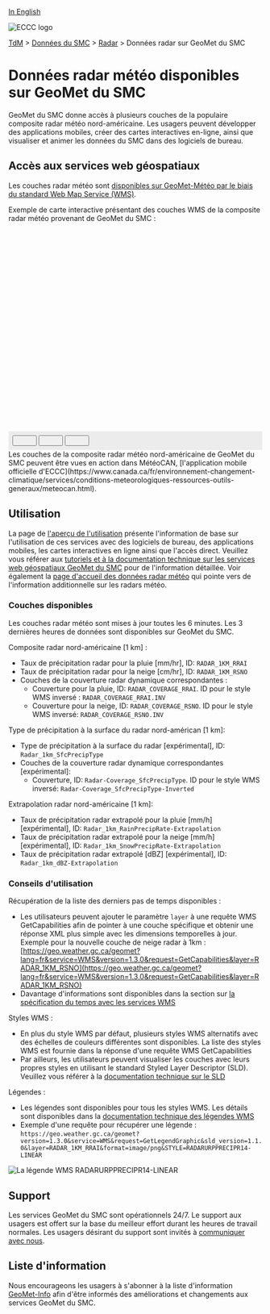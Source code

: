 [In English](readme_radar_geomet_en.md)

![ECCC logo](../../img_eccc-logo.png)

[TdM](../../readme_fr.md) > [Données du SMC](../readme_fr.md) > [Radar](readme_radar_fr.md) > Données radar sur GeoMet du SMC

# Données radar météo disponibles sur GeoMet du SMC

GeoMet du SMC donne accès à plusieurs couches de la populaire composite radar météo nord-américaine. Les usagers peuvent développer des applications mobiles, créer des cartes interactives en-ligne, ainsi que visualiser et animer les données du SMC dans des logiciels de bureau.


## Accès aux services web géospatiaux

Les couches radar météo sont [disponibles sur GeoMet-Météo par le biais du standard Web Map Service (WMS)](../../msc-geomet/readme_fr.md).

Exemple de carte interactive présentant des couches WMS de la composite radar météo provenant de GeoMet du SMC :

<div id="map" style="height: 400px;"></div>
<div id="controller" role="group" aria-label="Animation controls" style="background: #ececec; padding: 0.5rem;">
  <button id="play" class="btn btn-primary btn-sm" type="button"><i class="fa fa-play" style="padding: 0rem 1rem"></i></button>
  <button id="pause" class="btn btn-primary btn-sm" type="button"><i class="fa fa-pause" style="padding: 0rem 1rem"></i></button>
  <button id="exportmap" class="btn btn-primary btn-sm" type="button"><i class="fa fa-download" style="padding: 0rem 1rem"></i></button>
  <span id="info" style="padding-left: 0.5rem;"></span>
</div>
Les couches de la composite radar météo nord-américaine de GeoMet du SMC peuvent être vues en action dans MétéoCAN, [l'application mobile officielle d'ECCC](https://www.canada.ca/fr/environnement-changement-climatique/services/conditions-meteorologiques-ressources-outils-generaux/meteocan.html).


## Utilisation

La page de [l'aperçu de l'utilisation](../../usage/readme_fr.md) présente l'information de base sur l'utilisation de ces services avec des logiciels de bureau, des applications mobiles, les cartes interactives en ligne ainsi que l'accès direct. Veuillez vous référer aux [tutoriels et à la documentation technique sur les services web géospatiaux GeoMet du SMC](../../msc-geomet/readme_fr.md) pour de l'information détaillée. Voir également la [page d'accueil des données radar météo](readme_radar_fr.md) qui pointe vers de l'information additionnelle sur les radars météo.

### Couches disponibles

Les couches radar météo sont mises à jour toutes les 6 minutes. Les 3 dernières heures de données sont disponibles sur GeoMet du SMC.

Composite radar nord-américaine [1 km] :

* Taux de précipitation radar pour la pluie [mm/hr], ID: `RADAR_1KM_RRAI`
* Taux de précipitation radar pour la neige [cm/hr], ID: `RADAR_1KM_RSNO`
* Couches de la couverture radar dynamique correspondantes :
    * Couverture pour la pluie, ID: `RADAR_COVERAGE_RRAI`. ID pour le style WMS inversé : `RADAR_COVERAGE_RRAI.INV`
    * Couverture pour la neige, ID: `RADAR_COVERAGE_RSNO`. ID pour le style WMS inversé: `RADAR_COVERAGE_RSNO.INV`

Type de précipitation à la surface du radar nord-américan [1 km]:

* Type de précipitation à la surface du radar [expérimental], ID: `Radar_1km_SfcPrecipType`
* Couches de la couverture radar dynamique correspondantes [expérimental]:
    * Couverture, ID: `Radar-Coverage_SfcPrecipType`. ID pour le style WMS inversé: `Radar-Coverage_SfcPrecipType-Inverted`

Extrapolation radar nord-américaine [1 km]:

* Taux de précipitation radar extrapolé pour la pluie [mm/h] [expérimental], ID: `Radar_1km_RainPrecipRate-Extrapolation`
* Taux de précipitation radar extrapolé pour la neige [mm/h] [expérimental], ID: `Radar_1km_SnowPrecipRate-Extrapolation`
* Taux de précipitation radar extrapolé [dBZ] [expérimental], ID: `Radar_1km_dBZ-Extrapolation`

### Conseils d'utilisation

Récupération de la liste des derniers pas de temps disponibles :

* Les utilisateurs peuvent ajouter le paramètre `layer` à une requête WMS GetCapabilities afin de pointer à une couche spécifique et obtenir une réponse XML plus simple avec les dimensions temporelles à jour. Exemple pour la nouvelle couche de neige radar à 1km : [https://geo.weather.gc.ca/geomet?lang=fr&service=WMS&version=1.3.0&request=GetCapabilities&layer=RADAR_1KM_RSNO](https://geo.weather.gc.ca/geomet?lang=fr&service=WMS&version=1.3.0&request=GetCapabilities&layer=RADAR_1KM_RSNO)
* Davantage d'informations sont disponibles dans la section sur [la spécification du temps avec les services WMS](../../../msc-geomet/web-services_fr#specification-du-temps)

Styles WMS :

* En plus du style WMS par défaut, plusieurs styles WMS alternatifs avec des échelles de couleurs différentes sont disponibles. La liste des styles WMS est fournie dans la réponse d'une requête WMS GetCapabilities
* Par ailleurs, les utilisateurs peuvent visualiser les couches avec leurs propres styles en utilisant le standard Styled Layer Descriptor (SLD). Veuillez vous référer à la [documentation technique sur le SLD](../../../msc-geomet/web-services_fr#specification-des-styles)

Légendes :

* Les légendes sont disponibles pour tous les styles WMS. Les détails sont disponibles dans la [documentation technique des légendes WMS](../../../msc-geomet/web-services_fr#wms-getlegendgraphic)
* Exemple d'une requête pour récupérer une légende : `https://geo.weather.gc.ca/geomet?version=1.3.0&service=WMS&request=GetLegendGraphic&sld_version=1.1.0&layer=RADAR_1KM_RRAI&format=image/png&STYLE=RADARURPPRECIPR14-LINEAR`

![La légende WMS RADARURPPRECIPR14-LINEAR](https://geo.weather.gc.ca/geomet?version=1.3.0&service=WMS&request=GetLegendGraphic&sld_version=1.1.0&layer=RADAR_1KM_RRAI&format=image/png&STYLE=RADARURPPRECIPR14-LINEAR)


## Support

Les services GeoMet du SMC sont opérationnels 24/7. Le support aux usagers est offert sur la base du meilleur effort durant les heures de travail normales. Les usagers désirant du support sont invités à [communiquer avec nous](https://weather.gc.ca/mainmenu/contact_us_e.html).


## Liste d'information

Nous encourageons les usagers à s'abonner à la liste d'information [GeoMet-Info](https://lists.ec.gc.ca/cgi-bin/mailman/listinfo/geomet-info) afin d'être informés des améliorations et changements aux services GeoMet du SMC.


<link rel="stylesheet" href="https://cdnjs.cloudflare.com/ajax/libs/openlayers/4.6.5/ol.css" integrity="sha256-rQq4Fxpq3LlPQ8yP11i6Z2lAo82b6ACDgd35CKyNEBw=" crossorigin="anonymous" />
<script src="https://cdn.polyfill.io/v2/polyfill.min.js?features=requestAnimationFrame,Element.prototype.classList,URL"></script>
<script src="https://cdnjs.cloudflare.com/ajax/libs/openlayers/4.6.5/ol.js" integrity="sha256-77IKwU93jwIX7zmgEBfYGHcmeO0Fx2MoWB/ooh9QkBA=" crossorigin="anonymous"></script>
<script src="https://cdnjs.cloudflare.com/ajax/libs/FileSaver.js/1.3.3/FileSaver.min.js"></script>
<script src="https://cdn.polyfill.io/v2/polyfill.min.js?features=requestAnimationFrame,Element.prototype.classList,URL"></script>
<script>
    function isIE() {
      return window.navigator.userAgent.match(/(MSIE|Trident)/);
    }
    var head = document.getElementsByTagName('head')[0];
    var js = document.createElement("script");
    js.type = "text/javascript";
    if (isIE())
    {
        js.src = "../../../js/radar_ie.js";
        document.getElementById("controller").setAttribute("hidden", true);
    }
    else
    {
        js.src = "../../../js/radar.js";
    }
    head.appendChild(js);
</script>